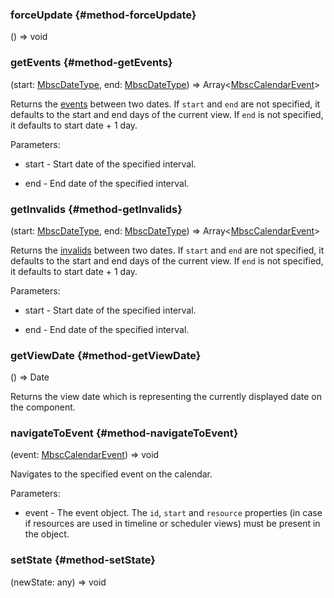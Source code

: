
### forceUpdate {#method-forceUpdate}

() => void



### getEvents {#method-getEvents}

(start: [MbscDateType](#type-MbscDateType), end: [MbscDateType](#type-MbscDateType)) => Array&lt;[MbscCalendarEvent](#type-MbscCalendarEvent)&gt;


Returns the [events](#opt-data) between two dates. If `start` and `end` are not specified,
it defaults to the start and end days of the current view.
If `end` is not specified, it defaults to start date + 1 day.

Parameters:
 - start - Start date of the specified interval.

 - end - End date of the specified interval.


### getInvalids {#method-getInvalids}

(start: [MbscDateType](#type-MbscDateType), end: [MbscDateType](#type-MbscDateType)) => Array&lt;[MbscCalendarEvent](#type-MbscCalendarEvent)&gt;


Returns the [invalids](#opt-invalid) between two dates. If `start` and `end` are not specified,
it defaults to the start and end days of the current view.
If `end` is not specified, it defaults to start date + 1 day.

Parameters:
 - start - Start date of the specified interval.

 - end - End date of the specified interval.



### getViewDate {#method-getViewDate}

() => Date


Returns the view date which is representing the currently displayed date on the component.


### navigateToEvent {#method-navigateToEvent}

(event: [MbscCalendarEvent](#type-MbscCalendarEvent)) => void


Navigates to the specified event on the calendar.

Parameters:
 - event - The event object. The `id`, `start` and `resource` properties (in case if resources
are used in timeline or scheduler views) must be present in the object.





### setState {#method-setState}

(newState: any) => void



